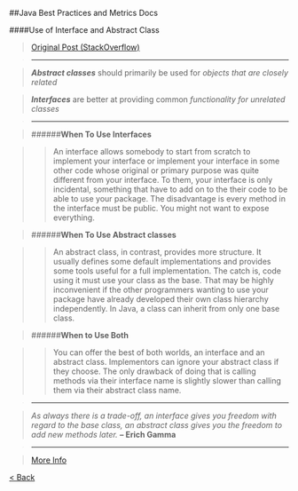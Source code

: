 ##Java Best Practices and Metrics Docs

####Use of Interface and Abstract Class
>[Original Post (StackOverflow)](http://stackoverflow.com/questions/10040069/abstract-class-vs-interface-in-java)

>------------------------------------------------------------------------------------------------------------------

>***Abstract classes*** should primarily be used for *objects that are closely related*

>***Interfaces*** are better at providing common *functionality for unrelated classes*

>------------------------------------------------------------------------------------------------------------------

>######**When To Use Interfaces**

>>An interface allows somebody to start from scratch to implement your interface or implement your interface in some other code whose original or primary purpose was quite different from your interface. To them, your interface is only incidental, something that have to add on to the their code to be able to use your package. The disadvantage is every method in the interface must be public. You might not want to expose everything.

>######**When To Use Abstract classes**

>>An abstract class, in contrast, provides more structure. It usually defines some default implementations and provides some tools useful for a full implementation. The catch is, code using it must use your class as the base. That may be highly inconvenient if the other programmers wanting to use your package have already developed their own class hierarchy independently. In Java, a class can inherit from only one base class.

>######**When to Use Both**

>>You can offer the best of both worlds, an interface and an abstract class. Implementors can ignore your abstract class if they choose. The only drawback of doing that is calling methods via their interface name is slightly slower than calling them via their abstract class name.

>------------------------------------------------------------------------------------------------------------------

>*As always there is a trade-off, an interface gives you freedom with regard to the base class, an abstract class gives you the freedom to add new methods later.* **– Erich Gamma**

>------------------------------------------------------------------------------------------------------------------

>[More Info](http://mindprod.com/jgloss/interfacevsabstract.html)

[< Back](./Home.md)